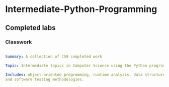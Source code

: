 # Intermediate-Python-Programming

## Completed labs


### Classwork
```yaml

Summary: A collection of CS9 completed work

Topic: Intermediate topics in Computer Science using the Python programming language. 

Includes: object-oriented programming, runtime analysis, data structures, 
and software testing methodologies.
```

